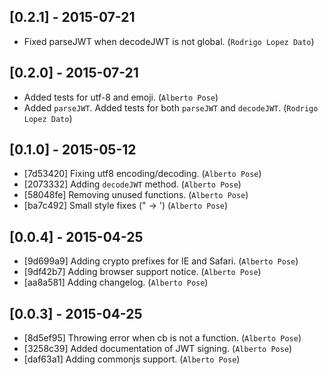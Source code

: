 ## [0.2.1] - 2015-07-21
 - Fixed parseJWT when decodeJWT is not global. (`Rodrigo Lopez Dato`)

## [0.2.0] - 2015-07-21
 - Added tests for utf-8 and emoji. (`Alberto Pose`)
 - Added `parseJWT`. Added tests for both `parseJWT` and `decodeJWT`. (`Rodrigo Lopez Dato`)

## [0.1.0] - 2015-05-12
- [7d53420] Fixing utf8 encoding/decoding. (`Alberto Pose`)
- [2073332] Adding `decodeJWT` method. (`Alberto Pose`)
- [58048fe] Removing unused functions. (`Alberto Pose`)
- [ba7c492] Small style fixes (" -> ') (`Alberto Pose`)

## [0.0.4] - 2015-04-25
- [9d699a9] Adding crypto prefixes for IE and Safari. (`Alberto Pose`)
- [9df42b7] Adding browser support notice. (`Alberto Pose`)
- [aa8a581] Adding changelog. (`Alberto Pose`)

## [0.0.3] - 2015-04-25
- [8d5ef95] Throwing error when cb is not a function. (`Alberto Pose`)
- [3258c39] Added documentation of JWT signing. (`Alberto Pose`)
- [daf63a1] Adding commonjs support. (`Alberto Pose`)
